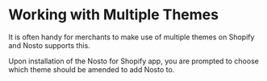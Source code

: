 # Working with Multiple Themes

It is often handy for merchants to make use of multiple themes on Shopify and Nosto supports this.

Upon installation of the Nosto for Shopify app, you are prompted to choose which theme should be amended to add Nosto to.


